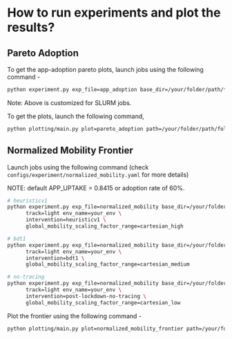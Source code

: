# How to run experiments and plot the results?

## Pareto Adoption
To get the app-adoption pareto plots, launch jobs using the following command -
```bash
python experiment.py exp_file=app_adoption base_dir=/your/folder/path/followed_by/folder_name track=light env_name=your_env
```
Note: Above is customized for SLURM jobs.

To get the plots, launch the following command,
```bash
python plotting/main.py plot=pareto_adoption path=/your/folder/path/followed_by/folder_name
```


## Normalized Mobility Frontier
Launch jobs using the following command (check `configs/experiment/normalized_mobility.yaml` for more details)

NOTE: default APP_UPTAKE = 0.8415 or adoption rate of 60%.
```bash
# heuristicv1
python experiment.py exp_file=normalized_mobility base_dir=/your/folder/path/followed_by/folder_name \
      track=light env_name=your_env \
      intervention=heuristicv1 \
      global_mobility_scaling_factor_range=cartesian_high

# bdt1
python experiment.py exp_file=normalized_mobility base_dir=/your/folder/path/followed_by/folder_name \
      track=light env_name=your_env \
      intervention=bdt1 \
      global_mobility_scaling_factor_range=cartesian_medium

# no-tracing
python experiment.py exp_file=normalized_mobility base_dir=/your/folder/path/followed_by/folder_name \
      track=light env_name=your_env \
      intervention=post-lockdown-no-tracing \
      global_mobility_scaling_factor_range=cartesian_low
```

Plot the frontier using the following command  -

```bash
python plotting/main.py plot=normalized_mobility_frontier path=/your/folder/path/followed_by/ folder_name
```
